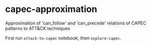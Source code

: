 # capec-approximation
Approximation of 'can_follow' and 'can_precede' relations of CAPEC patterns to ATT&amp;CK techniques

First run `attack-to-capec` notebook, then `explore-capec`.